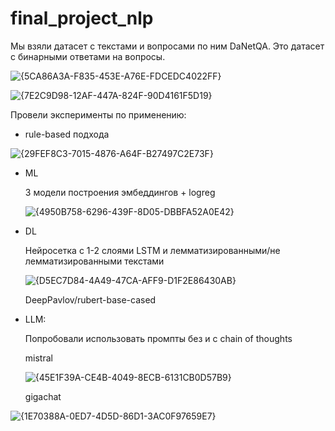 # final_project_nlp

Мы взяли датасет с текстами и вопросами по ним DaNetQA. Это датасет с бинарными ответами на вопросы.

![{5CA86A3A-F835-453E-A76E-FDCEDC4022FF}](https://github.com/user-attachments/assets/a5243939-0f0a-4abe-9769-ce2119bb0f3d)

![{7E2C9D98-12AF-447A-824F-90D4161F5D19}](https://github.com/user-attachments/assets/266e080b-f70f-4226-afe3-7cfc14a06ae2)


Провели эксперименты по применению:

- rule-based подхода

![{29FEF8C3-7015-4876-A64F-B27497C2E73F}](https://github.com/user-attachments/assets/c6795b9c-8041-4943-b8a9-79b03b4db6ca)


- ML

  3 модели построения эмбеддингов + logreg

  ![{4950B758-6296-439F-8D05-DBBFA52A0E42}](https://github.com/user-attachments/assets/4def01bf-856b-4765-8e44-3fd68286f18a)

  
- DL

  Нейросетка с 1-2 слоями LSTM и лемматизированными/не лемматизированными текстами

  ![{D5EC7D84-4A49-47CA-AFF9-D1F2E86430AB}](https://github.com/user-attachments/assets/4863d757-bdce-4c8f-a2f8-aa079c817b32)


  DeepPavlov/rubert-base-cased
  
- LLM:

  Попробовали использовать промпты без и с chain of thoughts

  mistral

  ![{45E1F39A-CE4B-4049-8ECB-6131CB0D57B9}](https://github.com/user-attachments/assets/54f64dc3-96e5-485c-bc31-73c51765b286)


  gigachat
  
![{1E70388A-0ED7-4D5D-86D1-3AC0F97659E7}](https://github.com/user-attachments/assets/ce0327bb-4082-42ee-b41b-16515e50395a)
